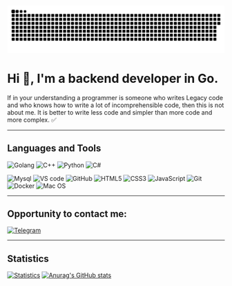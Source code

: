 ![dynamics image](https://github.com/CombiningIdeas/CombiningIdeas/blob/main/images/contributions.svg)

# Hi :wave:, I'm a backend developer in Go.


If in your understanding a programmer is someone who writes Legacy code and who knows how to write a lot of incomprehensible code, then this is not about me.
It is better to write less code and simpler than more code and more complex. :white_check_mark:

---

## Languages and Tools
![Golang](https://img.shields.io/badge/Golang-00CED1?style=for-the-badge&logo=go&logoColor=00008B)
![C++](https://img.shields.io/badge/C++-000000?style=for-the-badge&logo=C%2b%2b&logoColor=FF0000)
![Python](https://img.shields.io/badge/Python-87CEE0?style=for-the-badge&logo=python&logoColor=FFFF00)
![C#](https://img.shields.io/badge/.NET-5C2D91?style=for-the-badge&logo=.net&logoColor=white")


![Mysql](https://img.shields.io/badge/-MySQL-F29111?style=flat-square&logo=MySQL&logoColor=white)
![VS code](https://img.shields.io/badge/-Visual%20Studio%20Code-23A9F2?style=flat-square&logo=Visual%20Studio%20Code&logoColor=white)
![GitHub](https://img.shields.io/badge/-Github-181717?style=flat-square&logo=GitHub&logoColor=white)
![HTML5](https://img.shields.io/badge/-HTML5-%23E44D27?style=flat-square&logo=html5&logoColor=ffffff)
![CSS3](https://img.shields.io/badge/-CSS3-%231572B6?style=flat-square&logo=css3)
![JavaScript](https://img.shields.io/badge/-JavaScript-%23F7DF1C?style=flat-square&logo=javascript&logoColor=000000&labelColor=%23F7DF1C&color=%23FFCE5A)
![Git](https://img.shields.io/badge/-Git-%23F05032?style=flat-square&logo=git&logoColor=%23ffffff)
![Docker](https://img.shields.io/badge/Docker-0CC1F3?style=flat-square&logo=docker&logoColor=white)
![Mac OS](https://img.shields.io/badge/macOS-000000?style=flat-square&logo=apple&logoColor=white)

---

## Opportunity to contact me:

[![Telegram](https://img.shields.io/badge/Telegram-0F0F0F?style=for-the-badge&logo=telegram&logoColor=00CED1)](https://t.me/artem1ii)

---

## Statistics

[![Statistics](https://github-readme-stats.vercel.app/api?username=CombiningIdeas&count_private=true&show_icons=true&theme=catppuccin_mocha)](https://github.com/anuraghazra/github-readme-stats) 
[![Anurag's GitHub stats](https://github-readme-stats.vercel.app/api?username=ARTEM1ii)](https://github.com/anuraghazra/github-readme-stats)
